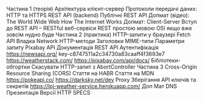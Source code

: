 Частина 1 (теорія) Архітектура клієнт-сервер Протоколи передачі даних: HTTP та
HTTPS REST API (backend) Публічні REST API Допмат (відео): The World Wide Web
How The Internet Works Допмат: Client-Server Вступ до REST API – RESTful
веб-сервіси REST простою мовою OSI якщо вже зовсім нудно буде Частина 2
(практика) HTTP-запити у браузері Fetch API Владка Network HTTP-методи Заголовки
MIME-типи Параметри запиту Pixabay API Документація REST API Аутентифікація
https://newsapi.org/ key-c8747511a2c34730a83caaff4f3693e7
https://weatherstack.com/ https://pixabay.com/api/docs/ Бібліотеки-обгортки
Скасувати HTTP-запит з AbortController Частина 3 Cross-Origin Resource Sharing
(CORS) Стаття на HABR Стаття на MDN https://pokeapi.co/ https://darksky.net/dev
Proxy Зберігання API ключів та секретів
https://lpj-weather-service.herokuapp.com/ Доп Мат DNS Презентація Версії HTTP
SPECS
